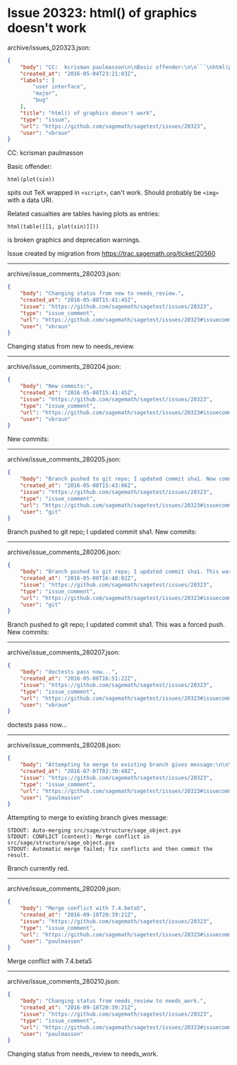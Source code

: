 # Issue 20323: html() of graphics doesn't work

archive/issues_020323.json:
```json
{
    "body": "CC:  kcrisman paulmasson\n\nBasic offender:\n\n```\nhtml(plot(sin))\n```\n\nspits out TeX wrapped in `<script>`, can't work. Should probably be `<img>` with a data URI.\n\nRelated casualties are tables having plots as entries:\n\n```\nhtml(table([[1, plot(sin)]]))\n```\n\nis broken graphics and deprecation warnings.\n\nIssue created by migration from https://trac.sagemath.org/ticket/20560\n\n",
    "created_at": "2016-05-04T23:21:03Z",
    "labels": [
        "user interface",
        "major",
        "bug"
    ],
    "title": "html() of graphics doesn't work",
    "type": "issue",
    "url": "https://github.com/sagemath/sagetest/issues/20323",
    "user": "vbraun"
}
```
CC:  kcrisman paulmasson

Basic offender:

```
html(plot(sin))
```

spits out TeX wrapped in `<script>`, can't work. Should probably be `<img>` with a data URI.

Related casualties are tables having plots as entries:

```
html(table([[1, plot(sin)]]))
```

is broken graphics and deprecation warnings.

Issue created by migration from https://trac.sagemath.org/ticket/20560





---

archive/issue_comments_280203.json:
```json
{
    "body": "Changing status from new to needs_review.",
    "created_at": "2016-05-08T15:41:45Z",
    "issue": "https://github.com/sagemath/sagetest/issues/20323",
    "type": "issue_comment",
    "url": "https://github.com/sagemath/sagetest/issues/20323#issuecomment-280203",
    "user": "vbraun"
}
```

Changing status from new to needs_review.



---

archive/issue_comments_280204.json:
```json
{
    "body": "New commits:",
    "created_at": "2016-05-08T15:41:45Z",
    "issue": "https://github.com/sagemath/sagetest/issues/20323",
    "type": "issue_comment",
    "url": "https://github.com/sagemath/sagetest/issues/20323#issuecomment-280204",
    "user": "vbraun"
}
```

New commits:



---

archive/issue_comments_280205.json:
```json
{
    "body": "Branch pushed to git repo; I updated commit sha1. New commits:",
    "created_at": "2016-05-08T15:43:06Z",
    "issue": "https://github.com/sagemath/sagetest/issues/20323",
    "type": "issue_comment",
    "url": "https://github.com/sagemath/sagetest/issues/20323#issuecomment-280205",
    "user": "git"
}
```

Branch pushed to git repo; I updated commit sha1. New commits:



---

archive/issue_comments_280206.json:
```json
{
    "body": "Branch pushed to git repo; I updated commit sha1. This was a forced push. New commits:",
    "created_at": "2016-05-08T16:48:02Z",
    "issue": "https://github.com/sagemath/sagetest/issues/20323",
    "type": "issue_comment",
    "url": "https://github.com/sagemath/sagetest/issues/20323#issuecomment-280206",
    "user": "git"
}
```

Branch pushed to git repo; I updated commit sha1. This was a forced push. New commits:



---

archive/issue_comments_280207.json:
```json
{
    "body": "doctests pass now...",
    "created_at": "2016-05-08T16:51:22Z",
    "issue": "https://github.com/sagemath/sagetest/issues/20323",
    "type": "issue_comment",
    "url": "https://github.com/sagemath/sagetest/issues/20323#issuecomment-280207",
    "user": "vbraun"
}
```

doctests pass now...



---

archive/issue_comments_280208.json:
```json
{
    "body": "Attempting to merge to existing branch gives message:\n\n\n```\nSTDOUT: Auto-merging src/sage/structure/sage_object.pyx\nSTDOUT: CONFLICT (content): Merge conflict in src/sage/structure/sage_object.pyx\nSTDOUT: Automatic merge failed; fix conflicts and then commit the result.\n```\n\n\nBranch currently red.",
    "created_at": "2016-07-07T02:30:48Z",
    "issue": "https://github.com/sagemath/sagetest/issues/20323",
    "type": "issue_comment",
    "url": "https://github.com/sagemath/sagetest/issues/20323#issuecomment-280208",
    "user": "paulmasson"
}
```

Attempting to merge to existing branch gives message:


```
STDOUT: Auto-merging src/sage/structure/sage_object.pyx
STDOUT: CONFLICT (content): Merge conflict in src/sage/structure/sage_object.pyx
STDOUT: Automatic merge failed; fix conflicts and then commit the result.
```


Branch currently red.



---

archive/issue_comments_280209.json:
```json
{
    "body": "Merge conflict with 7.4.beta5",
    "created_at": "2016-09-18T20:39:21Z",
    "issue": "https://github.com/sagemath/sagetest/issues/20323",
    "type": "issue_comment",
    "url": "https://github.com/sagemath/sagetest/issues/20323#issuecomment-280209",
    "user": "paulmasson"
}
```

Merge conflict with 7.4.beta5



---

archive/issue_comments_280210.json:
```json
{
    "body": "Changing status from needs_review to needs_work.",
    "created_at": "2016-09-18T20:39:21Z",
    "issue": "https://github.com/sagemath/sagetest/issues/20323",
    "type": "issue_comment",
    "url": "https://github.com/sagemath/sagetest/issues/20323#issuecomment-280210",
    "user": "paulmasson"
}
```

Changing status from needs_review to needs_work.
